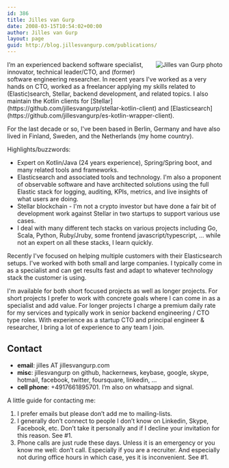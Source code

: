 ```yaml
---
id: 386
title: Jilles van Gurp
date: 2008-03-15T10:54:02+00:00
author: Jilles van Gurp
layout: page
guid: http://blog.jillesvangurp.com/publications/
---
```

<img alt="Jilles van Gurp photo" src="https://en.gravatar.com/userimage/227586/49ce2cb62cc80e45d963cc055ce6edb8.jpg?size=300" style="float:right;margin-left:1em;margin-bottom:1em;"/>
I’m an experienced backend software specialist, innovator, technical leader/CTO, and (former) software engineering researcher. In recent years I've worked as a very hands on CTO,  worked as a freelancer applying my skills related to (Elastic)search, Stellar, backend development, and related topics. I also maintain the Kotlin clients for [Stellar](https://github.com/jillesvangurp/stellar-kotlin-client) and [Elasticsearch](https://github.com/jillesvangurp/es-kotlin-wrapper-client).

For the last decade or so, I've been based in Berlin, Germany and have also lived in Finland, Sweden, and the Netherlands (my home country).

Highlights/buzzwords:

- Expert on Kotlin/Java (24 years experience), Spring/Spring boot, and many related tools and frameworks.
- Elasticsearch and associated tools and technology. I'm also a proponent of observable software and have architected solutions using the full Elastic stack for logging, auditing, KPIs, metrics, and live insights of what users are doing.
- Stellar blockchain - I'm not a crypto investor but have done a fair bit of development work against Stellar in two startups to support various use cases.
- I deal with many different tech stacks on various projects including Go, Scala, Python, Ruby/Jruby, some frontend javascript/typescript, ... while not an expert on all these stacks, I learn quickly.

Recently I've focused on helping multiple customers with their Elasticsearch setups. I've worked with both small and large companies. I typically come in as a specialist and can get results fast and adapt to whatever technology stack the customer is using.

I'm available for both short focused projects as well as longer projects. For short projects I prefer to work with concrete goals where I can come in as a specialist and add value. For longer projects I charge a premium daily rate for my services and typically work in senior backend engineering / CTO type roles. With experience as a startup CTO and principal engineer & researcher, I bring a lot of experience to any team I join.

## Contact

- **email**: jilles AT jillesvangurp.com
- **misc**: jillesvangurp on github, hackernews, keybase, google, skype, hotmail, facebook, twitter, foursquare, linkedin, …
- **cell phone**: +4917661895701. I’m also on whatsapp and signal.

A little guide for contacting me:

1. I prefer emails but please don’t add me to mailing-lists.
1. I generally don’t connect to people I don’t know on Linkedin, Skype, Facebook, etc. Don’t take it personally and if I decline your invitation for this reason. See #1.
1. Phone calls are just rude these days. Unless it is an emergency or you know me well: don’t call. Especially if you are a recruiter. And especially not during office hours in which case, yes it is inconvenient. See #1.


